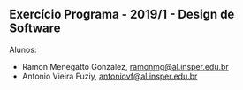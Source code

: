 Exercício Programa - 2019/1 - Design de Software
------------------------------------------------

Alunos: 
- Ramon Menegatto Gonzalez, ramonmg@al.insper.edu.br
- Antonio Vieira Fuziy, antoniovf@al.insper.edu.br

